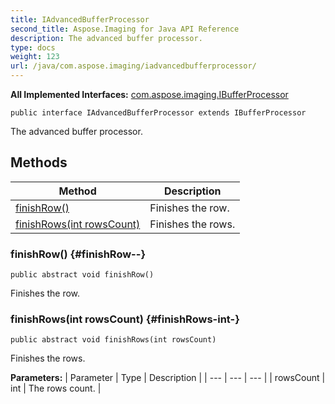 ```yaml
---
title: IAdvancedBufferProcessor
second_title: Aspose.Imaging for Java API Reference
description: The advanced buffer processor.
type: docs
weight: 123
url: /java/com.aspose.imaging/iadvancedbufferprocessor/
---
```

**All Implemented Interfaces:**
[com.aspose.imaging.IBufferProcessor](../../com.aspose.imaging/ibufferprocessor)
```
public interface IAdvancedBufferProcessor extends IBufferProcessor
```

The advanced buffer processor.
## Methods

| Method | Description |
| --- | --- |
| [finishRow()](#finishRow--) | Finishes the row. |
| [finishRows(int rowsCount)](#finishRows-int-) | Finishes the rows. |
### finishRow() {#finishRow--}
```
public abstract void finishRow()
```


Finishes the row.

### finishRows(int rowsCount) {#finishRows-int-}
```
public abstract void finishRows(int rowsCount)
```


Finishes the rows.

**Parameters:**
| Parameter | Type | Description |
| --- | --- | --- |
| rowsCount | int | The rows count. |

